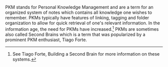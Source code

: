 PKM stands for Personal Knowledge Management and are a term for an organized system of notes which contains all knowledge one wishes to remember. PKMs typically have features of linking, tagging and folder organization to allow for quick retrieval of one's relevant information. In the information age, the need for PKMs have increased.[^1] PKMs are sometimes also called Second Brains which is a term that was popularized by a prominent PKM enthusiast, Tiago Forte.

[^1]: See Tiago Forte, Building a Second Brain for more information on these systems. 